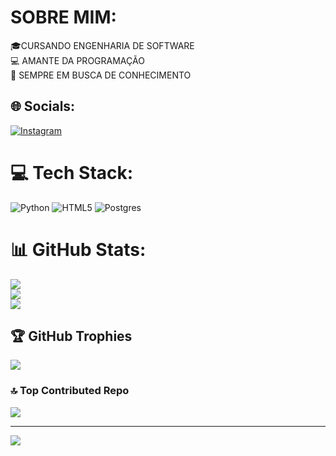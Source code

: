 # SOBRE MIM:
🎓CURSANDO ENGENHARIA DE SOFTWARE<br>💻 AMANTE DA PROGRAMAÇÃO<br>🧠 SEMPRE EM BUSCA DE CONHECIMENTO


## 🌐 Socials:
[![Instagram](https://img.shields.io/badge/Instagram-%23E4405F.svg?logo=Instagram&logoColor=white)](https://instagram.com/https://www.instagram.com/john.yng027/?igsh=cGxwODBvbDljcGs5) 

# 💻 Tech Stack:
![Python](https://img.shields.io/badge/python-3670A0?style=for-the-badge&logo=python&logoColor=ffdd54) ![HTML5](https://img.shields.io/badge/html5-%23E34F26.svg?style=for-the-badge&logo=html5&logoColor=white) ![Postgres](https://img.shields.io/badge/postgres-%23316192.svg?style=for-the-badge&logo=postgresql&logoColor=white)
# 📊 GitHub Stats:
![](https://github-readme-stats.vercel.app/api?username=johnx27&theme=dracula&hide_border=false&include_all_commits=false&count_private=false)<br/>
![](https://github-readme-streak-stats.herokuapp.com/?user=johnx27&theme=dracula&hide_border=false)<br/>
![](https://github-readme-stats.vercel.app/api/top-langs/?username=johnx27&theme=dracula&hide_border=false&include_all_commits=false&count_private=false&layout=compact)

## 🏆 GitHub Trophies
![](https://github-profile-trophy.vercel.app/?username=johnx27&theme=dracula&no-frame=false&no-bg=false&margin-w=4)

### 🔝 Top Contributed Repo
![](https://github-contributor-stats.vercel.app/api?username=johnx27&limit=5&theme=dark&combine_all_yearly_contributions=true)

---
[![](https://visitcount.itsvg.in/api?id=johnx27&icon=0&color=0)](https://visitcount.itsvg.in)

<!-- Proudly created with GPRM ( https://gprm.itsvg.in ) -->
